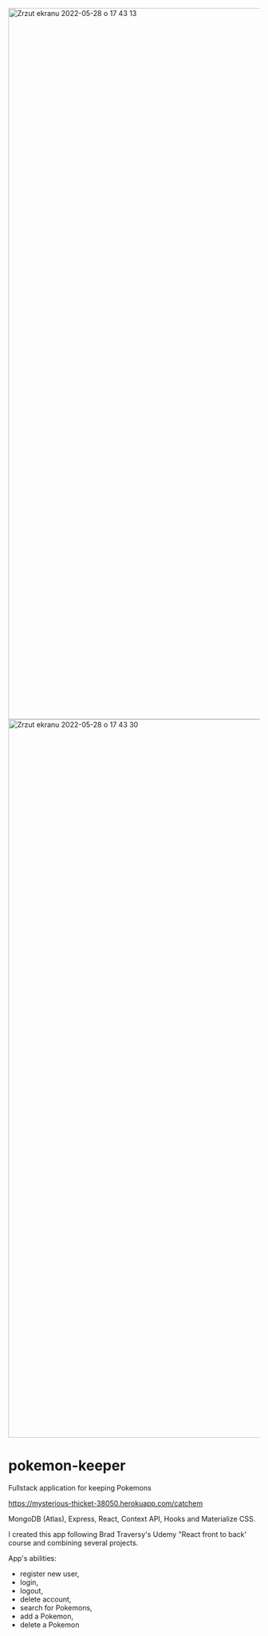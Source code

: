 <img width="1424" alt="Zrzut ekranu 2022-05-28 o 17 43 13" src="https://user-images.githubusercontent.com/50405712/170832513-f03efeca-c24d-46e1-bf8b-d830b5abb27c.png"><img width="1438" alt="Zrzut ekranu 2022-05-28 o 17 43 30" src="https://user-images.githubusercontent.com/50405712/170832521-bf2981bd-1873-406e-94c6-3e2d353858a5.png">

# pokemon-keeper
Fullstack application for keeping Pokemons 

https://mysterious-thicket-38050.herokuapp.com/catchem


MongoDB (Atlas), Express, React, Context API, Hooks and Materialize CSS.

I created this app following Brad Traversy's Udemy "React front to back' course and combining several projects.

App's abilities:
* register new user,
* login,
* logout,
* delete account,
* search for Pokemons,
* add a Pokemon,
* delete a Pokemon
